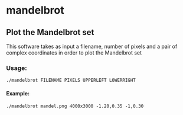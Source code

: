 # mandelbrot

## Plot the Mandelbrot set
This software takes as input a filename, number of pixels and a pair of complex coordinates
in order to plot the Mandelbrot set

### Usage:
`./mandelbrot FILENAME PIXELS UPPERLEFT LOWERRIGHT`
#### Example:
`./mandelbrot mandel.png 4000x3000 -1.20,0.35 -1,0.30`

